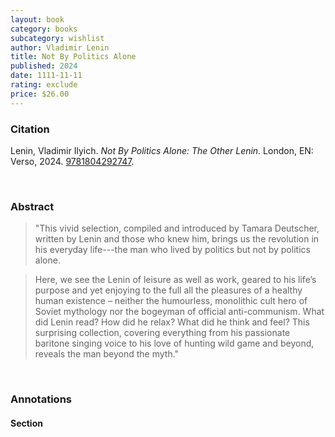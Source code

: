 ```yaml
---
layout: book
category: books
subcategory: wishlist
author: Vladimir Lenin
title: Not By Politics Alone
published: 2024
date: 1111-11-11
rating: exclude
price: $26.00
---
```


### Citation

Lenin, Vladimir Ilyich. *Not By Politics Alone: The Other Lenin.* London, EN: Verso, 2024. [9781804292747](https://www.versobooks.com/en-ca/products/3100-not-by-politics-alone).

<br>

### Abstract

> "This vivid selection, compiled and introduced by Tamara Deutscher, written by Lenin and those who knew him, brings us the revolution in his everyday life---the man who lived by politics but not by politics alone.

> Here, we see the Lenin of leisure as well as work, geared to his life’s purpose and yet enjoying to the full all the pleasures of a healthy human existence – neither the humourless, monolithic cult hero of Soviet mythology nor the bogeyman of official anti-communism. What did Lenin read? How did he relax? What did he think and feel? This surprising collection, covering everything from his passionate baritone singing voice to his love of hunting wild game and beyond, reveals the man beyond the myth."

<br>

### Annotations

#### Section

<br>
